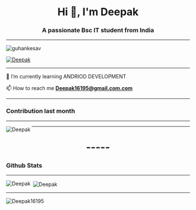 <h1 align="center">Hi 👋, I'm Deepak </h1>
<h3 align="center">A passionate Bsc IT student from India</h3>
<hr>
<p align="left"> <img src="https://komarev.com/ghpvc/?username=guhankesav&label=Profile%20views&color=0e75b6&style=flat" alt="guhankesav" /> </p>

<p align="left"> <a href="https://github.com/ryo-ma/github-profile-trophy"><img src="https://github-profile-trophy.vercel.app/?username=Deepak16195" alt="Deepak" /></a> </p>

<!-- <p align="left"> <a href="https://twitter.com/" target="blank"><img src="https://img.shields.io/twitter/follow/?logo=twitter&style=for-the-badge" alt="" /></a> </p> -->
<hr>
 🌱 I’m currently learning ANDRIOD DEVELOPMENT


 📫 How to reach me **Deepak16195@gmail.com.com**

<hr>


<h3 align="left">Contribution last month</h3>

<hr>

<p>
  <img align="left" src="https://activity-graph.herokuapp.com/graph?username=Deepak16195&theme=xcode" alt="Deepak" />
</p>

<hr>

<h1 align="center"> ----- </h1>


<h3 align="left">Github Stats</h3>

<hr>



<p>
  <img align="left" src="https://github-readme-stats.vercel.app/api/top-langs?username=Deepak16195&show_icons=true&theme=dark&locale=en&layout=compact" alt="Deepak" />
</p>



<p>&nbsp;<img align="center" src="https://github-readme-stats.vercel.app/api?username=Deepak16195&show_icons=true&theme=dark&locale=en" alt="Deepak" /></p>
<hr>
<p>
  <img align="center" src="https://github-readme-streak-stats.herokuapp.com/?user=Deepak16195&theme=highcontrast" alt="Deepak16195" />
</p>
